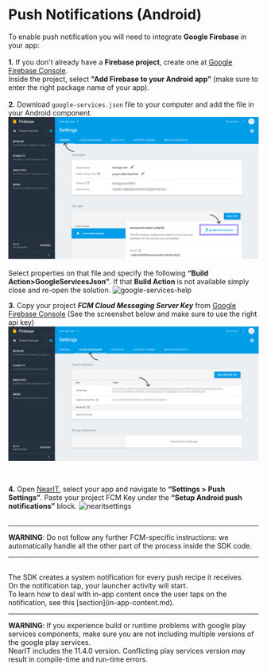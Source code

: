 # Push Notifications (Android)

To enable push notification you will need to integrate **Google Firebase** in your app:
<br><br>
**1.** If you don't already have a **Firebase project**, create one at [Google Firebase Console](https://console.firebase.google.com/).<br>
Inside the project, select **"Add Firebase to your Android app"** (make sure to enter the right package name of your app).
<br><br>
**2.** Download `google-services.json` file to your computer and add the file in your Android component.
<br>
![google-services.json](push_help/google_services_json.png "")
<br><br>
Select properties on that file and specify the following **“Build Action>GoogleServicesJson”**. If that **Build Action** is not available simply close and re-open the solution.
![google-services-help](push_help/google-services-help.png )

**3.** Copy your project ***FCM Cloud Messaging Server Key*** from [Google Firebase Console](https://console.firebase.google.com/)
(See the screenshot below and make sure to use the right api key)
![fcmkey](push_help/fcmkeylocation.png "")

<br>

**4.** Open [NearIT](https://go.nearit.com), select your app and navigate to **“Settings > Push Settings”**.
Paste your project FCM Key under the **“Setup Android push notifications”** block.
![nearitsettings](push_help/fcm_upload.gif "")
<br><br>
___
**WARNING**: Do not follow any further FCM-specific instructions: we automatically handle all the other part of the process inside the SDK code.
___


<br>
The SDK creates a system notification for every push recipe it receives.<br>
On the notification tap, your launcher activity will start.<br>
To learn how to deal with in-app content once the user taps on the notification, see this [section](in-app-content.md).



___
**WARNING**: If you experience build or runtime problems with google play services components, make sure you are not including multiple versions of the google play services.<br>
NearIT includes the 11.4.0 version. Conflicting play services version may result in compile-time and run-time errors.
